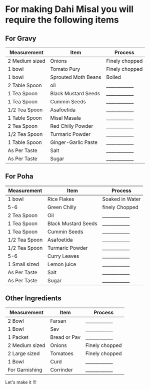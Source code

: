 <h1>For making Dahi Misal you will require the following items</h1>
 
 <H2>For Gravy</h2>
 
 
Measurement | Item | Process 
--------------- | -------------------- | --------------------
 2 Medium sized | Onions | Finely chopped
 1 bowl | Tomato Pury | Finely chopped
 1 bowl | Sprouted Moth Beans | Boiled
 2 Table Spoon | oil | ____________
 1 Tea Spoon | Black Mustard Seeds  | ____________
 1 Tea Spoon | Cummin Seeds  | ____________
 1/2 Tea Spoon | Asafoetida| ____________
 1 Table Spoon | Misal Masala | ____________
 2 Tea Spoon | Red Chilly Powder | ____________
 1/2 Tea Spoon | Turmaric Powder | ____________
 1 Table Spoon | Ginger-Garlic Paste | ____________
 As Per Taste | Salt | ____________
 As Per Taste | Sugar | ____________
 
 
 <h2>For Poha</h2>
 
 
 
 Measurement | Item | Process
--------------- | --------------- | --------------------
 1 bowl | Rice Flakes | Soaked in Water
 5-6 | Green Chilly | finely Chopped
 2 Tea Spoon | Oil | ____________
 1 Tea Spoon | Black Mustard Seeds  | ____________
 1 Tea Spoon | Cummin Seeds  | ____________
 1/2 Tea Spoon | Asafoetida| ____________
 1/2 Tea Spoon | Turmaric Powder | ____________
 5-6 | Curry Leaves | ____________
 1 Small sized | Lemon juice | ____________
 As Per Taste | Salt | ____________
 As Per Taste | Sugar | ____________
 
 
 
 
 <h2>Other Ingredients</h2>
 
 
  Measurement | Item | Process
--------------- | --------------- | --------------------
 2 Bowl | Farsan | ____________
 1 Bowl | Sev | ____________
 1 Packet | Bread or Pav | ____________
 2 Medium sized | Onions | Finely chopped
 2 Large sized | Tomatoes | Finely chopped
 1 Bowl | Curd | ____________
 For Garnishing | Corrinder | ____________
 Let's make it !!!
